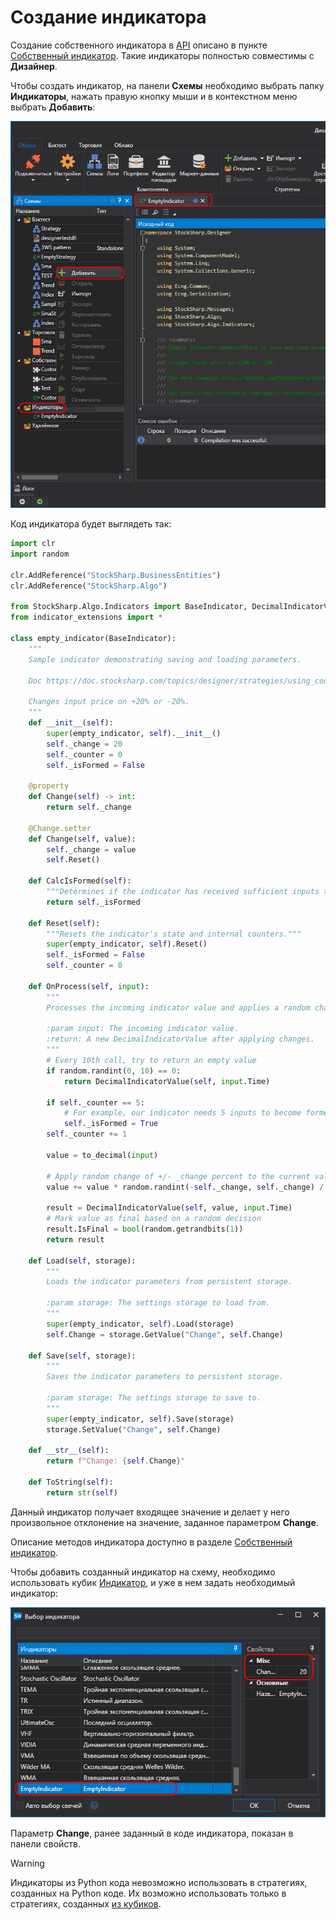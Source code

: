 # Создание индикатора

Создание собственного индикатора в [API](../../../../api.md) описано в пункте [Собственный индикатор](../../../../api/indicators/custom_indicator.md). Такие индикаторы полностью совместимы с **Дизайнер**.

Чтобы создать индикатор, на панели **Схемы** необходимо выбрать папку **Индикаторы**, нажать правую кнопку мыши и в контекстном меню выбрать **Добавить**:

![Designer_Source_Code_Indicator_00](../../../../../images/designer_source_code_indicator_00.png)

Код индикатора будет выглядеть так:

```python
import clr
import random

clr.AddReference("StockSharp.BusinessEntities")
clr.AddReference("StockSharp.Algo")

from StockSharp.Algo.Indicators import BaseIndicator, DecimalIndicatorValue
from indicator_extensions import *

class empty_indicator(BaseIndicator):
	"""
	Sample indicator demonstrating saving and loading parameters.

	Doc https://doc.stocksharp.com/topics/designer/strategies/using_code/python/create_own_indicator.html
	
	Changes input price on +20% or -20%.
	"""
	def __init__(self):
		super(empty_indicator, self).__init__()
		self._change = 20
		self._counter = 0
		self._isFormed = False

	@property
	def Change(self) -> int:
		return self._change

	@Change.setter
	def Change(self, value):
		self._change = value
		self.Reset()

	def CalcIsFormed(self):
		"""Determines if the indicator has received sufficient inputs to be considered formed."""
		return self._isFormed

	def Reset(self):
		"""Resets the indicator's state and internal counters."""
		super(empty_indicator, self).Reset()
		self._isFormed = False
		self._counter = 0

	def OnProcess(self, input):
		"""
		Processes the incoming indicator value and applies a random change.
		
		:param input: The incoming indicator value.
		:return: A new DecimalIndicatorValue after applying changes.
		"""
		# Every 10th call, try to return an empty value
		if random.randint(0, 10) == 0:
			return DecimalIndicatorValue(self, input.Time)

		if self._counter == 5:
			# For example, our indicator needs 5 inputs to become formed
			self._isFormed = True
		self._counter += 1

		value = to_decimal(input)

		# Apply random change of +/- _change percent to the current value
		value += value * random.randint(-self._change, self._change) / 100.0

		result = DecimalIndicatorValue(self, value, input.Time)
		# Mark value as final based on a random decision
		result.IsFinal = bool(random.getrandbits(1))
		return result

	def Load(self, storage):
		"""
		Loads the indicator parameters from persistent storage.
		
		:param storage: The settings storage to load from.
		"""
		super(empty_indicator, self).Load(storage)
		self.Change = storage.GetValue("Change", self.Change)

	def Save(self, storage):
		"""
		Saves the indicator parameters to persistent storage.
		
		:param storage: The settings storage to save to.
		"""
		super(empty_indicator, self).Save(storage)
		storage.SetValue("Change", self.Change)

	def __str__(self):
		return f"Change: {self.Change}"

	def ToString(self):
		return str(self)
```

Данный индикатор получает входящее значение и делает у него произвольное отклонение на значение, заданное параметром **Change**.

Описание методов индикатора доступно в разделе [Собственный индикатор](../../../../api/indicators/custom_indicator.md).

Чтобы добавить созданный индикатор на схему, необходимо использовать кубик [Индикатор](../../using_visual_designer/elements/common/indicator.md), и уже в нем задать необходимый индикатор:

![Designer_Source_Code_Indicator_01](../../../../../images/designer_source_code_indicator_01.png)

Параметр **Change**, ранее заданный в коде индикатора, показан в панели свойств.

> [!WARNING] 
> Индикаторы из Python кода невозможно использовать в стратегиях, созданных на Python коде. Их возможно использовать только в стратегиях, созданных [из кубиков](../../using_visual_designer.md).